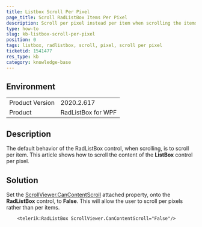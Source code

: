 ```yaml
---
title: Listbox Scroll Per Pixel
page_title: Scroll RadListBox Items Per Pixel
description: Scroll per pixel instead per item when scrolling the items of the RadListBox control.
type: how-to
slug: kb-listbox-scroll-per-pixel
position: 0
tags: listbox, radlistbox, scroll, pixel, scroll per pixel
ticketid: 1541477
res_type: kb
category: knowledge-base
---
```


## Environment
<table>
	<tbody>
		<tr>
			<td>Product Version</td>
			<td>2020.2.617</td>
		</tr>
		<tr>
			<td>Product</td>
			<td>RadListBox for WPF</td>
		</tr>
	</tbody>
</table>

## Description

The default behavior of the RadListBox control, when scrolling, is to scroll per item. This article shows how to scroll the content of the __ListBox__ control per pixel.

## Solution

Set the [ScrollViewer.CanContentScroll](https://docs.microsoft.com/en-us/dotnet/api/system.windows.controls.scrollviewer.cancontentscroll?view=windowsdesktop-6.0) attached property, onto the __RadListBox__ control, to __False__. This will allow the user to scroll per pixels rather than per items.



```XAML
    <telerik:RadListBox ScrollViewer.CanContentScroll="False"/>
```